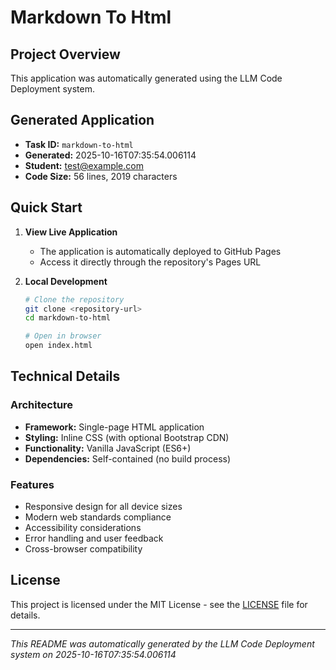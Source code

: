 # Markdown To Html

## Project Overview

This application was automatically generated using the LLM Code Deployment system.

## Generated Application

- **Task ID:** `markdown-to-html`
- **Generated:** 2025-10-16T07:35:54.006114
- **Student:** test@example.com
- **Code Size:** 56 lines, 2019 characters

## Quick Start

1. **View Live Application**
   - The application is automatically deployed to GitHub Pages
   - Access it directly through the repository's Pages URL

2. **Local Development**
   ```bash
   # Clone the repository
   git clone <repository-url>
   cd markdown-to-html

   # Open in browser
   open index.html
   ```

## Technical Details

### Architecture
- **Framework:** Single-page HTML application
- **Styling:** Inline CSS (with optional Bootstrap CDN)
- **Functionality:** Vanilla JavaScript (ES6+)
- **Dependencies:** Self-contained (no build process)

### Features
- Responsive design for all device sizes
- Modern web standards compliance
- Accessibility considerations
- Error handling and user feedback
- Cross-browser compatibility

## License

This project is licensed under the MIT License - see the [LICENSE](LICENSE) file for details.

---

*This README was automatically generated by the LLM Code Deployment system on 2025-10-16T07:35:54.006114*
